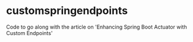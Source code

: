 # customspringendpoints
Code to go along with the article on 'Enhancing Spring Boot Actuator with Custom Endpoints'

